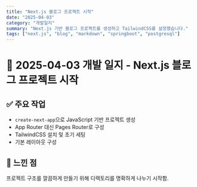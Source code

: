```yaml
---
title: "Next.js 블로그 프로젝트 시작"
date: "2025-04-03"
category: "개발일지"
summary: "Next.js 기반 블로그 프로젝트를 생성하고 TailwindCSS를 설정했습니다."
tags: ["next.js", "blog", "markdown", "springboot", "postgresql"]
---
```



# 🚀 2025-04-03 개발 일지 - Next.js 블로그 프로젝트 시작

## ✅ 주요 작업

- `create-next-app`으로 JavaScript 기반 프로젝트 생성
- App Router 대신 Pages Router로 구성
- TailwindCSS 설치 및 초기 세팅
- 기본 레이아웃 구성

## 📌 느낀 점

프로젝트 구조를 깔끔하게 만들기 위해 디렉토리를 명확하게 나누기 시작함.
